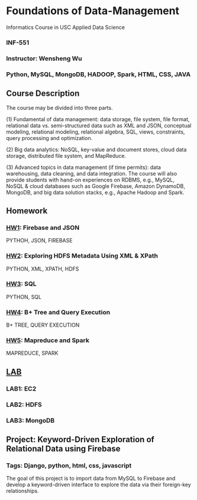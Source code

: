 # Foundations of Data-Management

Informatics Course in USC Applied Data Science

### INF-551     

### Instructor: Wensheng Wu

### Python, MySQL, MongoDB, HADOOP, Spark, HTML, CSS, JAVA 

## Course Description
The course may be divided into three parts. 

(1) Fundamental of data management: data storage, file system, file format, relational data vs. semi-structured data such as XML and JSON, conceptual modeling, relational modeling, relational algebra, SQL, views, constraints, query processing and optimization. 

(2) Big data analytics: NoSQL, key-value and document stores, cloud data storage, distributed file system, and MapReduce. 

(3) Advanced topics in data management (if time permits): data warehousing, data cleaning, and data integration. The course will also provide students with hand-on experiences on RDBMS, e.g., MySQL, NoSQL & cloud databases such as Google Firebase, Amazon DynamoDB, MongoDB, and big data solution stacks, e.g., Apache Hadoop and Spark.

## Homework
### [HW1](https://github.com/ZepeiZhao/Data-Management/tree/master/Homework/hw1): Firebase and JSON
  PYTHOH, JSON, FIREBASE
### [HW2](https://github.com/ZepeiZhao/Data-Management/tree/master/Homework/hw2): Exploring HDFS Metadata Using XML & XPath
  PYTHON, XML, XPATH, HDFS
### [HW3](https://github.com/ZepeiZhao/Data-Management/tree/master/Homework/hw3): SQL
  PYTHON, SQL
### [HW4](https://github.com/ZepeiZhao/Data-Management/tree/master/Homework/hw4): B+ Tree and Query Execution
  B+ TREE, QUERY EXECUTION
### [HW5](https://github.com/ZepeiZhao/Data-Management/tree/master/Homework/hw5): Mapreduce and Spark
  MAPREDUCE, SPARK
  
## [LAB](https://github.com/ZepeiZhao/Data-Management/tree/master/Lab)
### LAB1: EC2
### LAB2: HDFS
### LAB3: MongoDB

## Project: Keyword-Driven Exploration of Relational Data using Firebase
### Tags: Django, python, html, css, javascript
The goal of this project is to import data from MySQL to Firebase and develop a keyword-driven interface to explore the data via their foreign-key relationships.

